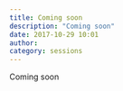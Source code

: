 ```yaml
---
title: Coming soon
description: "Coming soon"
date: 2017-10-29 10:01
author:
category: sessions
---
```

Coming soon